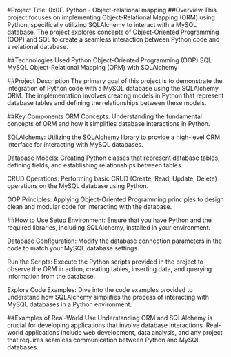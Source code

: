 #Project Title: 0x0F. Python - Object-relational mapping
##Overview
This project focuses on implementing Object-Relational Mapping (ORM) using Python, specifically utilizing SQLAlchemy to interact with a MySQL database. The project explores concepts of Object-Oriented Programming (OOP) and SQL to create a seamless interaction between Python code and a relational database.

##Technologies Used
Python
Object-Oriented Programming (OOP)
SQL
MySQL
Object-Relational Mapping (ORM) with SQLAlchemy

##Project Description
The primary goal of this project is to demonstrate the integration of Python code with a MySQL database using the SQLAlchemy ORM. The implementation involves creating models in Python that represent database tables and defining the relationships between these models.

##Key Components
ORM Concepts: Understanding the fundamental concepts of ORM and how it simplifies database interactions in Python.

SQLAlchemy: Utilizing the SQLAlchemy library to provide a high-level ORM interface for interacting with MySQL databases.

Database Models: Creating Python classes that represent database tables, defining fields, and establishing relationships between tables.

CRUD Operations: Performing basic CRUD (Create, Read, Update, Delete) operations on the MySQL database using Python.

OOP Principles: Applying Object-Oriented Programming principles to design clean and modular code for interacting with the database.

##How to Use
Setup Environment: Ensure that you have Python and the required libraries, including SQLAlchemy, installed in your environment.

Database Configuration: Modify the database connection parameters in the code to match your MySQL database settings.

Run the Scripts: Execute the Python scripts provided in the project to observe the ORM in action, creating tables, inserting data, and querying information from the database.

Explore Code Examples: Dive into the code examples provided to understand how SQLAlchemy simplifies the process of interacting with MySQL databases in a Python environment.

##Examples of Real-World Use
Understanding ORM and SQLAlchemy is crucial for developing applications that involve database interactions. Real-world applications include web development, data analysis, and any project that requires seamless communication between Python and MySQL databases.
